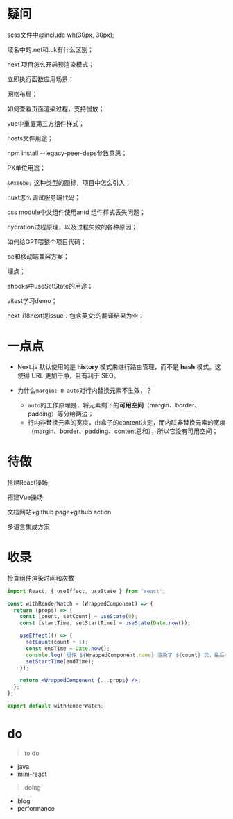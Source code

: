 # 疑问

scss文件中@include wh(30px, 30px);

域名中的.net和.uk有什么区别；

next 项目怎么开启预渲染模式；

立即执行函数应用场景；

网格布局；

如何查看页面渲染过程，支持慢放；

vue中重置第三方组件样式；

hosts文件用途；

npm install --legacy-peer-deps参数意思；

PX单位用途；

`&#xe6be;` 这种类型的图标，项目中怎么引入；

nuxt怎么调试服务端代码；

css module中父组件使用antd 组件样式丢失问题；

hydration过程原理，以及过程失败的各种原因；

如何给GPT喂整个项目代码；

pc和移动端兼容方案；

埋点；

ahooks中useSetState的用途；

vitest学习demo；

next-i18next提issue：包含英文:的翻译结果为空；

# 一点点

- Next.js 默认使用的是 **history** 模式来进行路由管理，而不是 **hash** 模式。这使得 URL 更加干净，且有利于 SEO。
- 为什么`margin: 0 auto`对行内替换元素不生效，？

  - `auto`的工作原理是，将元素剩下的**可用空间**（margin、border、padding）等分给两边；
  - 行内非替换元素的宽度，由盒子的content决定，而内联非替换元素的宽度（margin、border、padding、content总和），所以它没有可用空间；

# 待做

搭建React操场

搭建Vue操场

文档网站+github page+github action

多语言集成方案

# 收录

检查组件渲染时间和次数

```jsx
import React, { useEffect, useState } from 'react';

const withRenderWatch = (WrappedComponent) => {
  return (props) => {
    const [count, setCount] = useState(0);
    const [startTime, setStartTime] = useState(Date.now());

    useEffect(() => {
      setCount(count + 1);
      const endTime = Date.now();
      console.log(`组件 ${WrappedComponent.name} 渲染了 ${count} 次，最后一次渲染花费了 ${endTime - startTime} 毫秒`);
      setStartTime(endTime);
    });

    return <WrappedComponent {...props} />;
  };
};

export default withRenderWatch;
```

# do

> to do

- java
- mini-react 

> doing

- blog
- performance
